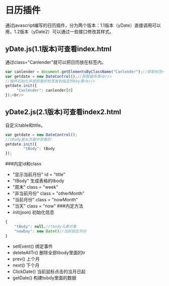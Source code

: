 # 日历插件<br/>
通过javascript编写的日历插件，分为两个版本：1.1版本（yDate）直接调用可以用，1.2版本（yDate2）可以通过一些接口修改其样式。

## yDate.js(1.1版本)可查看index.html<br/>
通过class="Canlender"就可以把日历放在标签内。<br/>
```javascript
var canlender = document.getElementsByClassName("Canlender");//获取标签<br/>
var getdate = new DateControl();//获取插件类<br/>
//插件初始化并把获取的标签放到指定的key里<br/>
getdate.init({
     "Canlender": canlender[0]
});<br/>
```
## yDate2.js(2.1版本)可查看index2.html<br/>
自定义table和title。<br/>
```javascript
var getdate = new DateControl();
//tBody是从页面中获取的
getdate.init({
		"tBody": tBody
});
```
###内定id和class<br/>
* "显示当前月份" id = "title" <br/>
* "tBody" 生成表格的tbody
* "周末" class = "week"
* "非当前月份" class = "otherMonth"
* "当前月份" class = "nowMonth"
* "当天" class = "now"
###内定方法<br/>
* init(json) 初始化信息
```javascript
{
	"tBody": null,//tbody元素对象
    "nowDay": new Date()//当前指定月份
}
```
* setEvent() 绑定事件
* deleteAllTr() 删除全部tbody里面的tr
* prev() 上个月
* next() 下个月
* ClickDate() 当前鼠标点击的当月日起
* getDate() 构建tobdy里面的数据
